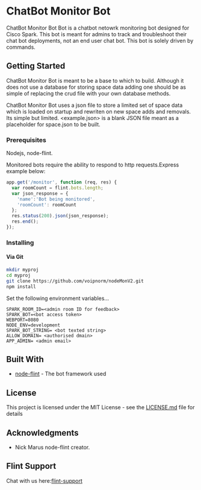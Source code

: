 # ChatBot Monitor Bot

ChatBot Monitor Bot Bot is a chatbot netowrk monitoring bot designed for Cisco Spark. 
This bot is meant for admins to track and troubleshoot their chat bot deployments, not an end user chat bot.
This bot is solely driven by commands.

## Getting Started

ChatBot Monitor Bot is meant to be a base to which to build. Although it does not use a database for storing 
space data adding one should be as simple of replacing the crud file with your own database methods.

ChatBot Monitor Bot uses a json file to store a limited set of space data which is loaded on startup and rewriten on new space adds and removals.
Its simple but limited. <example.json> is a blank JSON file meant as a placeholder for space.json to be built.

### Prerequisites

Nodejs, node-flint.

Monitored bots require the ability to respond to http requests.Express example below:

```javascript
app.get('/monitor', function (req, res) {
  var roomCount = flint.bots.length;
  var json_response = {
    'name':'Bot being monitored',
    'roomCount': roomCount
  };
  res.status(200).json(json_response);
  res.end();
});
```

### Installing

#### Via Git
```bash
mkdir myproj
cd myproj
git clone https://github.com/voipnorm/nodeMonV2.git
npm install
```

Set the following environment variables...

```
SPARK_ROOM_ID=<admin room ID for feedback>
SPARK_BOT=<bot access token>
WEBPORT=8080
NODE_ENV=development
SPARK_BOT_STRING= <bot texted string>
ALLOW_DOMAIN= <authorised dmain>
APP_ADMIN= <admin email> 
```
## Built With

* [node-flint](https://github.com/flint-bot/flint) - The bot framework used

## License

This project is licensed under the MIT License - see the [LICENSE.md](LICENSE.md) file for details

## Acknowledgments

* Nick Marus node-flint creator.

## Flint Support

Chat with us here:[flint-support](https://eurl.io/#rkwLEq4fZ)